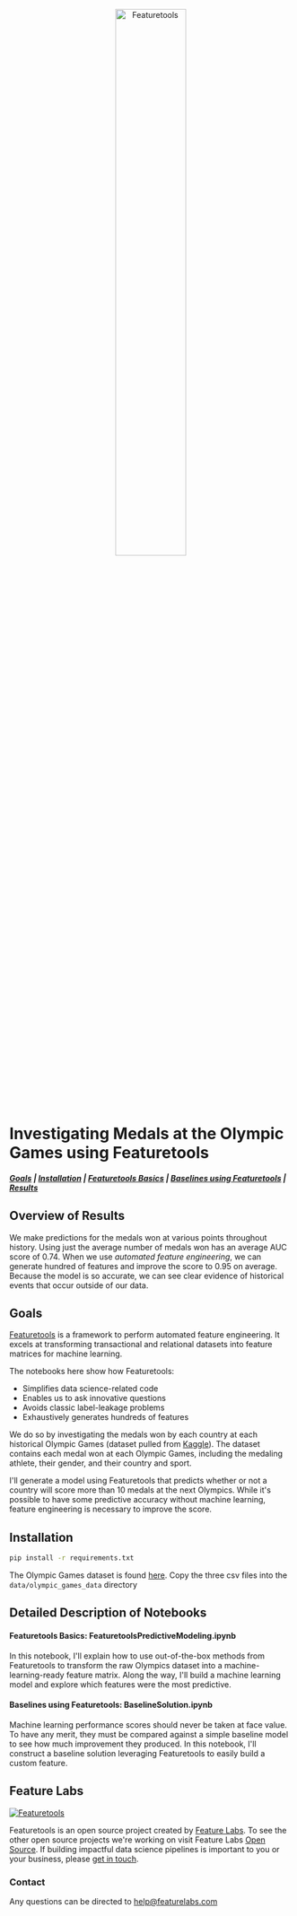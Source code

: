 <p align="center"> 
<img width=50% src="https://www.featuretools.com/wp-content/uploads/2017/12/FeatureLabs-Logo-Tangerine-800.png" alt="Featuretools" />
</p>
<p align="center"> 

# Investigating Medals at the Olympic Games using Featuretools
##### [Goals](#goals) | [Installation](#installation) | [Featuretools Basics](#featuretools-basics-featuretoolspredictivemodelingipynb) | [Baselines using Featuretools](#baselines-using-featuretools-baselinesolutionipynb) | [Results](#overview-of-results)
<!--| [Generating Labels](##[Coming soon] Generating Labels (Prediction Engineering))
| [Deeper Exploration](#[Coming soon] Deeper Exploration)
| [Linking Multiple Datasets](#[Coming soon] Linking Multiple Datasets)
| [Performance Evaluation](#[Coming soon] Performance Evaluation)
| [Constrained Feature Exploration](#[Coming soon] Constrained Feature Exploration)
-->

## Overview of Results
We make predictions for the medals won at various points throughout history. Using just the average number of medals won has an average AUC score of 0.74. When we use *automated feature engineering*, we can generate hundred of features and improve the score to 0.95 on average. Because the model is so accurate, we can see clear evidence of historical events that occur outside of our data.

## Goals
[Featuretools](https://www.featuretools.com/) is a framework to perform automated feature engineering. It excels at transforming transactional and relational datasets into feature matrices for machine learning.

The notebooks here show how Featuretools:
 * Simplifies data science-related code
 * Enables us to ask innovative questions 
 * Avoids classic label-leakage problems 
 * Exhaustively generates hundreds of features 

We do so by investigating the medals won by each country at each historical Olympic Games (dataset pulled from [Kaggle](https://www.kaggle.com/the-guardian/olympic-games)). The dataset contains each medal won at each Olympic Games, including the medaling athlete, their gender, and their country and sport. 

I'll generate a model using Featuretools that predicts whether or not a country will score more than 10 medals at the next Olympics. While it's possible to have some predictive accuracy without machine learning, feature engineering is necessary to improve the score.

## Installation

```sh
pip install -r requirements.txt
```

The Olympic Games dataset is found <a href=https://www.kaggle.com/the-guardian/olympic-games/data>here</a>. Copy the three csv files into the `data/olympic_games_data` directory

<!--Notebooks 4, 5 and 6 will require the following additional datasets:-->

<!-- * <a href=https://www.kaggle.com/worldbank/world-development-indicators>Economic Data</a> -->
<!-- * <a href=https://unstats.un.org/unsd/methodology/m49/overview/>Region Data</a> -->



## Detailed Description of Notebooks

#### Featuretools Basics: FeaturetoolsPredictiveModeling.ipynb

In this notebook, I'll explain how to use out-of-the-box methods from Featuretools to transform the raw Olympics dataset into a machine-learning-ready feature matrix.
Along the way, I'll build a machine learning model and explore which features were the most predictive.

#### Baselines using Featuretools: BaselineSolution.ipynb

Machine learning performance scores should never be taken at face value.
To have any merit, they must be compared against a simple baseline model to see how much improvement they produced.
In this notebook, I'll construct a baseline solution leveraging Featuretools to easily build a custom feature. 


<!--
#### [To Be Released] Generating Labels (Prediction Engineering)

I'll show a way to generate the labels for supervised machine learning we use throughout this demo.
Note that this is a non-trivial problem in general, as we need to scan through the time-varying components of a dataset and choose windows of time in which we compute a function that then determines a label.
This process is called *Prediction Engineering*, and is a core component of the paid platform of Feature Labs (the company I work for that maintains Featuretools). The open-source Featuretools does not come with built-in ways to do prediction engineering.

These labels define our goal, in this case to predict the number of medals a country will win at the next Olympics.
There are many other possible goals we could have had in mind. We could have built models to predict the number of medals an athlete will win over his or her career,
or the location of the next Olympic Games, or the sport with the highest number of competing athletes.
We stick with a single problem, which lends itself to enough complexity to make for an interesting demo. A good way to sharpen your data science skills would be to try out one of these other problems yourself.

#### [Coming soon] Deeper Exploration

Now that we understand the dataset and the basics of Featuretools, we'll take a deeper dive into some more advanced aspects of Featuretools.
Through this process we'll examine where our prediction model breaks down, as well as seek to understand the dataset from a predictive perspective.

#### [Coming soon] Linking Multiple Datasets

Linking several independently-sourced datasets is an interesting component of the data science process that Featuretools can help with.
In this notebook we'll show how to add in economic and region information about each country to our dataset, and easily rerun our pipeline with this new data.

#### [Coming soon] Performance Evaluation

At this point we've seen several different approaches to understanding the data.
In this notebook, we'll examine some unique feature selection techniques that Featuretools makes possible, as well as make some comparisons between many different models by examining their predictive power.

#### [Coming soon] Constrained Feature Exploration

The prediction problem we've defined is fairly easy to solve. What this means is that we can experiment with limited sets of features, which each hold predictive power independently from each other.
Using a limited feature set allows us to make good comparisons between different types of features.
For instance, we'll investigate how using only economic features shows us which economic indicators are most important (at least for determining the outcome of the Olympics) at different times in history.
-->

## Feature Labs
<a href="https://www.featurelabs.com/">
    <img src="http://www.featurelabs.com/wp-content/uploads/2017/12/logo.png" alt="Featuretools" />
</a>

Featuretools is an open source project created by [Feature Labs](https://www.featurelabs.com/). To see the other open source projects we're working on visit Feature Labs [Open Source](https://www.featurelabs.com/open). If building impactful data science pipelines is important to you or your business, please [get in touch](https://www.featurelabs.com/contact.html).

### Contact

Any questions can be directed to help@featurelabs.com
